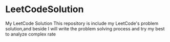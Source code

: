 # LeetCodeSolution
My LeetCode Solution 
This repository is include my LeetCode's problem solution,and beside I will write the problem solving process and try my best to analyze complex rate
